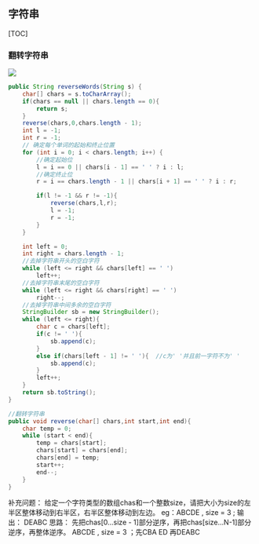 ## 字符串
[TOC]
### 翻转字符串
![](https://upload-images.jianshu.io/upload_images/10460153-f6a64179b0d059c3.png?imageMogr2/auto-orient/strip%7CimageView2/2/w/1240)
```java
public String reverseWords(String s) {
    char[] chars = s.toCharArray();
    if(chars == null || chars.length == 0){
        return s;
    }
    reverse(chars,0,chars.length - 1);
    int l = -1;
    int r = -1;
    // 确定每个单词的起始和终止位置
    for (int i = 0; i < chars.length; i++) {
        //确定起始位
        l = i == 0 || chars[i - 1] == ' ' ? i : l;
        //确定终止位
        r = i == chars.length - 1 || chars[i + 1] == ' ' ? i : r;

        if(l != -1 && r != -1){
            reverse(chars,l,r);
            l = -1;
            r = -1;
        }
    }

    int left = 0;
    int right = chars.length - 1;
    //去掉字符串开头的空白字符
    while (left <= right && chars[left] == ' ')
        left++;
    //去掉字符串末尾的空白字符
    while (left <= right && chars[right] == ' ')
        right--;
    //去掉字符串中间多余的空白字符
    StringBuilder sb = new StringBuilder();
    while (left <= right){
        char c = chars[left];
        if(c != ' '){
            sb.append(c);
        }
        else if(chars[left - 1] != ' '){  //c为' '并且前一字符不为' '
            sb.append(c);
        }
        left++;
    }
    return sb.toString();
}

//翻转字符串
public void reverse(char[] chars,int start,int end){
    char temp = 0;
    while (start < end){
        temp = chars[start];
        chars[start] = chars[end];
        chars[end] = temp;
        start++;
        end--;
    }
}
```
补充问题：
给定一个字符类型的数组chas和一个整数size，请把大小为size的左半区整体移动到右半区，右半区整体移动到左边。
eg：ABCDE , size = 3  ; 输出： DEABC
思路：
先把chas[0...size - 1]部分逆序，再把chas[size...N-1]部分逆序，再整体逆序。
ABCDE , size = 3 ；先CBA ED 再DEABC